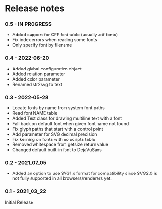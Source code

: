 # Release notes

### 0.5 - IN PROGRESS

- Added support for CFF font table (usually .otf fonts)
- Fix index errors when reading some fonts
- Only specify font by filename


### 0.4 - 2022-06-20

- Added global configuration object
- Added rotation parameter
- Added color parameter
- Renamed str2svg to text


### 0.3 - 2022-05-28

- Locate fonts by name from system font paths
- Read font NAME table
- Added Text class for drawing multiline text with a font
- Fall back on default font when given font name not found
- Fix glyph paths that start with a control point
- Add parameter for SVG decimal precision
- Fix kerning on fonts with no scripts table
- Removed whitespace from getsize return value
- Changed default built-in font to DejaVuSans


### 0.2 - 2021_07_05

- Added an option to use SVG1.x format for compatibility since SVG2.0 is not fully supported in all browsers/renderers yet.


### 0.1 - 2021_03_22

Initial Release
